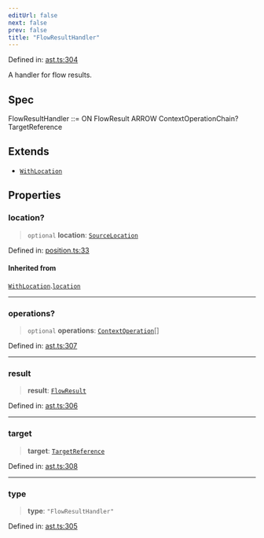 ```yaml
---
editUrl: false
next: false
prev: false
title: "FlowResultHandler"
---
```


Defined in: [ast.ts:304](https://github.com/rcs-agents/rcs-lang/blob/89258eb41dbc7637c8bdc8bfc04b38ebfa30409c/packages/ast/src/ast.ts#L304)

A handler for flow results.

## Spec

FlowResultHandler ::= ON FlowResult ARROW ContextOperationChain? TargetReference

## Extends

- [`WithLocation`](/api/ast/interfaces/withlocation/)

## Properties

### location?

> `optional` **location**: [`SourceLocation`](/api/ast/interfaces/sourcelocation/)

Defined in: [position.ts:33](https://github.com/rcs-agents/rcs-lang/blob/89258eb41dbc7637c8bdc8bfc04b38ebfa30409c/packages/ast/src/position.ts#L33)

#### Inherited from

[`WithLocation`](/api/ast/interfaces/withlocation/).[`location`](/api/ast/interfaces/withlocation/#location)

***

### operations?

> `optional` **operations**: [`ContextOperation`](/api/ast/type-aliases/contextoperation/)[]

Defined in: [ast.ts:307](https://github.com/rcs-agents/rcs-lang/blob/89258eb41dbc7637c8bdc8bfc04b38ebfa30409c/packages/ast/src/ast.ts#L307)

***

### result

> **result**: [`FlowResult`](/api/ast/type-aliases/flowresult/)

Defined in: [ast.ts:306](https://github.com/rcs-agents/rcs-lang/blob/89258eb41dbc7637c8bdc8bfc04b38ebfa30409c/packages/ast/src/ast.ts#L306)

***

### target

> **target**: [`TargetReference`](/api/ast/type-aliases/targetreference/)

Defined in: [ast.ts:308](https://github.com/rcs-agents/rcs-lang/blob/89258eb41dbc7637c8bdc8bfc04b38ebfa30409c/packages/ast/src/ast.ts#L308)

***

### type

> **type**: `"FlowResultHandler"`

Defined in: [ast.ts:305](https://github.com/rcs-agents/rcs-lang/blob/89258eb41dbc7637c8bdc8bfc04b38ebfa30409c/packages/ast/src/ast.ts#L305)
